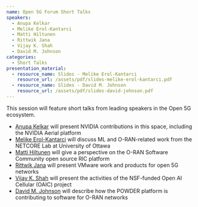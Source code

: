 ```yaml
---
name: Open 5G Forum Short Talks
speakers:
  - Anupa Kelkar
  - Melike Erol-Kantarci
  - Matti Hiltunen
  - Rittwik Jana
  - Vijay K. Shah
  - David M. Johnson
categories:
  - Short Talks
presentation_material:
  - resource_name: Slides - Melike Erol-Kantarci
    resource_url: /assets/pdf/slides-melike-erol-kantarci.pdf
  - resource_name: Slides - David M. Johnson
    resource_url: /assets/pdf/slides-david-johnson.pdf
---
```


This session will feature short talks from leading speakers in the Open 5G ecosystem.

- [Anupa Kelkar](/open-5g-forum/speakers/anupa-kelkar) will present NVIDIA contributions in this space, including the NVIDIA Aerial platform
- [Melike Erol-Kantarci](/open-5g-forum/speakers/melike-erol-kantarci) will discuss ML and O-RAN-related work from the NETCORE Lab at University of Ottawa
- [Matti Hiltunen](/open-5g-forum/speakers/matti-hiltunen) will give a perspective on the O-RAN Software Community open source RIC platform
- [Rittwik Jana](/open-5g-forum/speakers/rittwik-jana) will present VMware work and products for open 5G networks
- [Vijay K. Shah](/open-5g-forum/speakers/vijay-shah) will present the activities of the NSF-funded Open AI Cellular (OAIC) project
- [David M. Johnson](/open-5g-forum/speakers/david-m-johnson) will describe how the POWDER platform is contributing to software for O-RAN networks